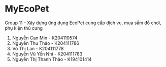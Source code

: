 # MyEcoPet
Group 11 - Xây dựng ứng dụng EcoPet cung cấp dịch vụ, mua sắm đồ chơi, phụ kiện thú cưng

1. Nguyễn Can Min - K204110574
2. Nguyễn Thu Thảo - K204111786
3. Võ Thị Lan - K204111778
4. Nguyễn Vũ Yến Nhi - K204111783
5. Nguyễn Thị Thanh Thảo - K194101414
